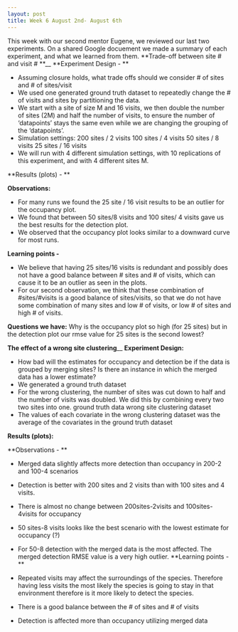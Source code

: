 ```yaml
---
layout: post
title: Week 6 August 2nd- August 6th
---
```


This week with our second mentor Eugene, we reviewed our last two experiments. On a shared Google docuement we made a summary of each experiment, and what we learned from them. 
**Trade-off between site # and visit # **__
**Experiment Design - **
- Assuming closure holds, what trade offs should we consider # of sites and # of sites/visit
- We used one generated ground truth dataset to repeatedly change the # of visits and sites by partitioning the data.
- We start with a site of size M and 16 visits, we then double the number of sites (2M) and half the number of visits, to ensure the number of ‘datapoints’ stays the same even while we are changing the grouping of the ‘datapoints’.
- Simulation settings:
200 sites / 2 visits
100 sites / 4 visits
50 sites / 8 visits
25 sites / 16 visits
- We will run with 4 different simulation settings, with 10 replications of this experiment, and with 4 different sites M.

**Results (plots) - **
    

**Observations:**
- For many runs we found the 25 site / 16 visit results to be an outlier for the occupancy plot. 
- We found that between 50 sites/8 visits and 100 sites/ 4 visits gave us the best results for the detection plot.
- We observed that the occupancy plot looks similar to a downward curve for most runs. 

**Learning points -**
- We believe that having 25 sites/16 visits is redundant and possibly does not have a good balance between # sites and # of visits, which can cause it to be an outlier as seen in the plots. 
- For our second observation, we think that these combination of #sites/#visits is a good balance of sites/visits, so that we do not have some combination of many sites and low # of visits, or low # of sites and high # of visits. 

**Questions we have:**
Why is the occupancy plot so high (for 25 sites) but in the detection plot our rmse value for 25 sites is the second lowest? 



**The effect of a wrong site clustering**__
**Experiment Design:**
- How bad will the estimates for occupancy and detection be if the data is grouped by merging sites? Is there an instance in which the merged data has a lower estimate?
- We generated a ground truth dataset 
- For the wrong clustering, the number of sites was cut down to half and the number of visits was doubled. We did this by combining every two two sites into one. 
ground truth data
wrong site clustering dataset
- The values of each covariate in the wrong clustering dataset was the average of the covariates in the ground truth dataset


**Results (plots):**

**Observations - **
- Merged data slightly affects more detection than occupancy in 200-2 and 100-4 scenarios
- Detection is better with 200 sites and 2 visits than with 100 sites and 4 visits. 
- There is almost no change between 200sites-2visits and 100sites-4visits for occupancy
- 50 sites-8 visits looks like the best scenario with the lowest estimate for occupancy (?)
- For 50-8 detection with the merged data is the most affected. The merged detection RMSE value is a very high outlier. 
**Learning points - **

- Repeated visits may affect the surroundings of the species. Therefore having less visits the most likely the species is going to stay in that environment therefore is it more likely to detect the species.
- There is a good balance between the # of sites and # of visits
- Detection is affected more than occupancy utilizing merged data


